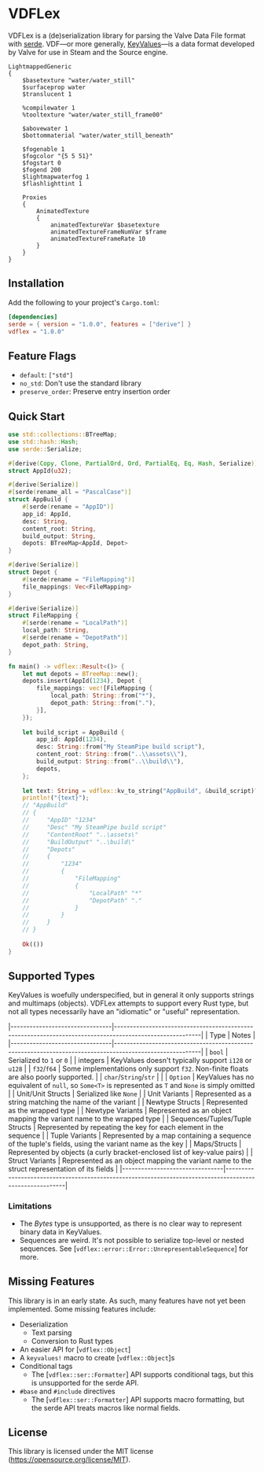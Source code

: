# VDFLex

VDFLex is a (de)serialization library for parsing the Valve Data File format with 
[serde](https://crates.io/crates/serde). VDF—or more generally, [KeyValues](https://developer.valvesoftware.com/wiki/KeyValues)—is 
a data format developed by Valve for use in Steam and the Source engine.

```text
LightmappedGeneric
{
    $basetexture "water/water_still"
    $surfaceprop water
    $translucent 1
    
    %compilewater 1
    %tooltexture "water/water_still_frame00"

    $abovewater 1
    $bottommaterial "water/water_still_beneath"
    
    $fogenable 1
    $fogcolor "{5 5 51}"
    $fogstart 0
    $fogend 200
    $lightmapwaterfog 1
    $flashlighttint 1
    
    Proxies
    {
        AnimatedTexture
        {
            animatedTextureVar $basetexture
            animatedTextureFrameNumVar $frame
            animatedTextureFrameRate 10
        }
    }
}
```

## Installation

Add the following to your project's `Cargo.toml`:

```toml
[dependencies]
serde = { version = "1.0.0", features = ["derive"] }
vdflex = "1.0.0"
```

## Feature Flags

- `default`: `["std"]`
- `no_std`: Don't use the standard library
- `preserve_order`: Preserve entry insertion order 

## Quick Start

```rust
use std::collections::BTreeMap;
use std::hash::Hash;
use serde::Serialize;

#[derive(Copy, Clone, PartialOrd, Ord, PartialEq, Eq, Hash, Serialize)]
struct AppId(u32);

#[derive(Serialize)]
#[serde(rename_all = "PascalCase")]
struct AppBuild {
    #[serde(rename = "AppID")]
    app_id: AppId,
    desc: String,
    content_root: String,
    build_output: String,
    depots: BTreeMap<AppId, Depot>
}

#[derive(Serialize)]
struct Depot {
    #[serde(rename = "FileMapping")]
    file_mappings: Vec<FileMapping>
}

#[derive(Serialize)]
struct FileMapping {
    #[serde(rename = "LocalPath")]
    local_path: String,
    #[serde(rename = "DepotPath")]
    depot_path: String,
}

fn main() -> vdflex::Result<()> {
    let mut depots = BTreeMap::new();
    depots.insert(AppId(1234), Depot {
        file_mappings: vec![FileMapping { 
            local_path: String::from("*"),
            depot_path: String::from("."),
        }],
    });
    
    let build_script = AppBuild {
        app_id: AppId(1234),
        desc: String::from("My SteamPipe build script"),
        content_root: String::from("..\\assets\\"),
        build_output: String::from("..\\build\\"),
        depots,
    };
    
    let text: String = vdflex::kv_to_string("AppBuild", &build_script)?;
    println!("{text}");
    // "AppBuild"
    // {
    //     "AppID" "1234"
    //     "Desc" "My SteamPipe build script"
    //     "ContentRoot" "..\assets\"
    //     "BuildOutput" "..\build\"
    //     "Depots"
    //     {
    //         "1234"
    //         {
    //             "FileMapping"
    //             {
    //                 "LocalPath" "*"
    //                 "DepotPath" "."
    //             }
    //         }
    //     }
    // }
    
    Ok(())
}
```

## Supported Types

KeyValues is woefully underspecified, but in general it only supports strings and multimaps (objects). VDFLex attempts
to support every Rust type, but not all types necessarily have an "idiomatic" or "useful" representation.

|--------------------------------|---------------------------------------------------------------------------------------------------------|
| Type                           | Notes                                                                                                   |
|--------------------------------|---------------------------------------------------------------------------------------------------------|
| `bool`                         | Serialized to `1` or `0`                                                                                |
| integers                       | KeyValues doesn't typically support `i128` or `u128`                                                    |
| `f32`/`f64`                    | Some implementations only support `f32`. Non-finite floats are also poorly supported.                   |
| `char`/`String`/`str`          |                                                                                                         |
| `Option`                       | KeyValues has no equivalent of `null`, so `Some<T>` is represented as `T` and `None` is simply omitted  |
| Unit/Unit Structs              | Serialized like `None`                                                                                  |
| Unit Variants                  | Represented as a string matching the name of the variant                                                |
| Newtype Structs                | Represented as the wrapped type                                                                         |
| Newtype Variants               | Represented as an object mapping the variant name to the wrapped type                                   |
| Sequences/Tuples/Tuple Structs | Represented by repeating the key for each element in the sequence                                       |
| Tuple Variants                 | Represented by a map containing a sequence of the tuple's fields, using the variant name as the key     |
| Maps/Structs                   | Represented by objects (a curly bracket-enclosed list of key-value pairs)                               |
| Struct Variants                | Represented as an object mapping the variant name to the struct representation of its fields            |
|--------------------------------|---------------------------------------------------------------------------------------------------------|

### Limitations

- The *Bytes* type is unsupported, as there is no clear way to represent binary data in KeyValues. 
- Sequences are weird. It's not possible to serialize top-level or nested sequences. See 
  [`vdflex::error::Error::UnrepresentableSequence`] for more. 

## Missing Features

This library is in an early state. As such, many features have not yet been implemented. 
Some missing features include: 

- Deserialization
  - Text parsing
  - Conversion to Rust types
- An easier API for [`vdflex::Object`]
- A `keyvalues!` macro to create [`vdflex::Object`]s
- Conditional tags
  - The [`vdflex::ser::Formatter`] API supports conditional tags, but this is unsupported for the
    serde API.
- `#base` and `#include` directives
  - The [`vdflex::ser::Formatter`] API supports macro formatting, but the serde API treats
    macros like normal fields. 

## License

This library is licensed under the MIT license (<https://opensource.org/license/MIT>).
